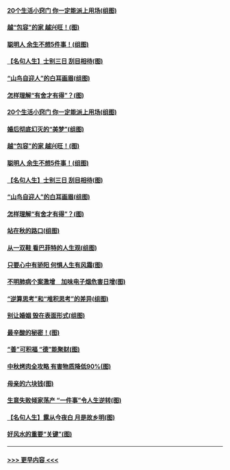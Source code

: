 #### [20个生活小窍门 你一定能派上用场(组图)](../pages/p8/907510.md?t=09161244) 
#### [越“包容”的家 越兴旺！(图)](../pages/p8/907328.md?t=09161244) 
#### [聪明人 余生不想5件事！(组图)](../pages/p8/907364.md?t=09161244) 
#### [【名句人生】士别三日 刮目相待(图)](../pages/p8/906988.md?t=09161244) 
#### [“山鸟自迎人”的白耳画眉(组图)](../pages/p8/907332.md?t=09161244) 
#### [怎样理解“有舍才有得”？(图)](../pages/p8/906872.md?t=09161244) 
#### [20个生活小窍门 你一定能派上用场(组图)](../pages/p8/907510.md?t=09161244) 
#### [婚后彻底幻灭的“美梦”(组图)](../pages/p8/907500.md?t=09161244) 
#### [越“包容”的家 越兴旺！(图)](../pages/p8/907328.md?t=09161244) 
#### [聪明人 余生不想5件事！(组图)](../pages/p8/907364.md?t=09161244) 
#### [【名句人生】士别三日 刮目相待(图)](../pages/p8/906988.md?t=09161244) 
#### [“山鸟自迎人”的白耳画眉(组图)](../pages/p8/907332.md?t=09161244) 
#### [怎样理解“有舍才有得”？(图)](../pages/p8/906872.md?t=09161244) 
#### [站在秋的路口(组图)](../pages/p8/906914.md?t=09161244) 
#### [从一双鞋 看巴菲特的人生观(组图)](../pages/p8/907311.md?t=09161244) 
#### [只要心中有骄阳 何惧人生有风霜(图)](../pages/p8/907320.md?t=09161244) 
#### [不明肺病个案激增　加味电子烟危害日增(图)](../pages/p8/907307.md?t=09161244) 
#### [“逆算思考”和“堆积思考”的差异(组图)](../pages/p8/907229.md?t=09161244) 
#### [别让婚姻 毁在表面形式(组图)](../pages/p8/907118.md?t=09161244) 
#### [最辛酸的秘密！(图)](../pages/p8/906327.md?t=09161244) 
#### [“善”可积福 “德”能聚财(图)](../pages/p8/906906.md?t=09161244) 
#### [中秋烤肉全攻略 有害物质降低90%(图)](../pages/p8/907227.md?t=09161244) 
#### [母亲的六块钱(图)](../pages/p8/907107.md?t=09161244) 
#### [生意失败倾家荡产 “一件事”令人生逆转(图)](../pages/p8/907101.md?t=09161244) 
#### [【名句人生】露从今夜白 月是故乡明(图)](../pages/p8/906558.md?t=09161244) 
#### [好风水的重要“关键”(图)](../pages/p8/907087.md?t=09161244) 

----
#### [ >>> 更早内容 <<< ](../indexes/p8-earlier.md)
